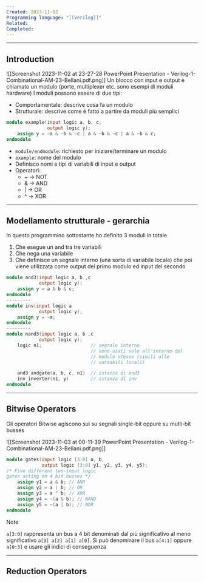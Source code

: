 ```yaml
---
Created: 2023-11-02
Programming language: "[[Verilog]]"
Related: 
Completed:
---
```

---
## Introduction
![[Screenshot 2023-11-02 at 23-27-28 PowerPoint Presentation - Verilog-1-Combinational-AM-23-Bellani.pdf.png]]
Un blocco con input e output è chiamato un modulo (porte, multiplexer etc. sono esempi di moduli hardware)
I moduli possono essere di due tipi:
- Comportamentale: descrive cosa fa un modulo
- Strutturale: descrive come è fatto a partire da moduli più semplici

```verilog
module example(input logic a, b, c,
               output logic y);
	assign y = ~a & ~b & ~c | a & ~b & ~c | a & ~b & c;
endmodule
```
- `module/endmodule`: richiesto per iniziare/terminare un modulo
- `example`: nome del modulo
- Definisco nomi e tipi di variabili di input e output
- Operatori:
	- ~ → NOT
	- & → AND
	- | → OR
	- ^ → XOR

---
## Modellamento strutturale - gerarchia
In questo programmino sottostante ho definito 3 moduli in totale
1. Che esegue un and tra tre variabili
2. Che nega una variabile
3. Che definisce un segnale interno (una sorta di variabile locale) che poi viene utilizzata come output del primo modulo ed input del secondo

```verilog
module and3(input logic a, b ,c
		    output logic y);
	assign y = a & b & c;
endmodule
---------
module inv(input logic a
		    output logic y);
	assign y = ~a;
endmodule
---------
module nand3(input logic a, b ,c
		    output logic y);
	logic n1;                  // segnale interno
							   // sono usati solo all'interno del
							   // modulo stesso (simili alle
							   // variabili locali)

	and3 andgate(a, b, c, n1)  // istanza di and3
	inv inverter(n1, y)        // istanza di inv
endmodule
```

---
## Bitwise Operators
Gli operatori Bitwise agiscono sui su segnali single-bit oppure su mutli-bit busses

![[Screenshot 2023-11-03 at 00-11-39 PowerPoint Presentation - Verilog-1-Combinational-AM-23-Bellani.pdf.png]]
```verilog
module gates(input logic [3:0] a, b,
			 output logic [3:0] y1, y2, y3, y4, y5);
/* Five different two-input logic
gates acting on 4 bit busses */
	assign y1 = a & b; // AND
	assign y2 = a | b; // OR
	assign y3 = a ^ b; // XOR
	assign y4 = ~(a & b); // NAND
	assign y5 = ~(a | b); // NOR
endmodule
```

> [!NOTE]
> `a[3:0]` rappresenta un bus a 4 bit denominati dal più significativo al meno significativo `a[3] a[2] a[1] a[0]`. Si può denominare il bus `a[4:1]` oppure `a[0:3]` e usare gli indici di conseguenza

---
## Reduction Operators